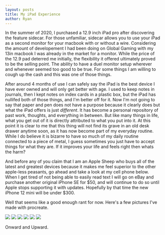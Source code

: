 ```yaml
---
layout: posts
title: My iPad Experience
author: Ryan
---
```

In the summer of 2020, I purchased a 12.9 inch iPad pro after discovering the feature sidecar. For those unfamiliar, sidecar allows you to use your iPad as a second monitor for your macbook with or without a wire. Considering the amount of developement I had been doing on Global Gaming with my 13in macbook I was already in the market for a monitor. While the price of the 12.9 pad deterred me initially, the flexibility it offered ultimately proved to be the selling point. The ability to have a duel monitor setup wherever and whenever seemed too good to be true. For some things I am willing to cough up the cash and this was one of those things. 

After around 4 months of use I can safely say the iPad is the best device I have ever owned and will only get better with age. I used to keep notes in journals, then I kept notes on index cards in a plastic box, but the iPad has nullifed both of those things, and I'm better off for it. Now I'm not going to say that paper and pen does not have a purpose because it clearly does but what the iPad offers is just *different*. It has become a personal repository of past work, thoughts, and everything in between. But like many things in life, what you get out of it is directly attributed to what you put into it. At this point it is clear to me that this thing will not find its grave in an old desk drawer anytime soon, as it has now become part of my everyday routine. While I do believe it is bizarre to have so much of my daily routine connected to a piece of metal, I guess sometimes you just have to accept things for what they are. If it improves your life and feels right then whats the harm?

 And before any of you claim that I am an Apple Sheep who buys all of the latest and greatest devices because it makes me feel superior to the other apple-less peasants, go ahead and take a look at my cell phone below. When I get tired of not being able to easily read text I will go on eBay and purchase another original iPhone SE for $50, and will continue to do so until Apple stops supporting it with updates. Hopefully by that time the new iPhone 12 mini will be under $300.

Well that seems like a good enough rant for now. Here's a few pictures I've made with procreate.

<img src="https://lh3.googleusercontent.com/eWNEpzTRzFRlg5rZokafTO6v5WajKJaXJe0kK5h6tQV6HhCo2Kq9rA-ULjml59IiJuzBU8M8BlxhylNREgNSvJWJp0MWwye-0ZXd_benZ37ZM4jLE_UxoJ09Sa3N-aVgm6SdFzG4=w300" />
<img src="https://lh3.googleusercontent.com/4ewl5I63ddw6obBBMAPB6v9b0GnkDsA3ScHMfTU_WMj37L7FnK1ujoxtycijKTmsohBuiSSMX6xHw-laHMM2gd9VmscZh89xnv7PhIX6Syr4qef2oGu6KRtKYpDMekNzZwBnxens=w300"/>
<img src="https://lh3.googleusercontent.com/l411T2F8SAKX9tathC-8xX0votgPfconEWnix7MuyNvEBOfeRHkWsRBMvelgtpVzidyqDokc6PCsbC_o_rQC3iKFVMUTa2gNsEXGpgoD5Q6KMNtNpTWj19LJmjvxlrcT0_aRaoJL=w300"/>
<img src="https://lh3.googleusercontent.com/4cYfavsGQQWSk1jBfwYMii9MrfBaT2uIRtvSZ_0xOj0jeli1ZDjIbn-xpzj4L6TWBNk6XwpdqZLjXZBJLJdSr5o9roVy0KsXvTevVqgmdrXgTPFw6fXUkkfMPc523faB2F5LDuH4=w300"/>
<img src="https://lh3.googleusercontent.com/lg_MPpguf8w9yEGgDkVSXt8NWOVgmqmU9ihbBWRKl1vwalfOsAaz_EjunbLZz9KR7r9tDiITLa0HgMaj5LsqtOoVy8gN3UnjalAQYiNkzCvIAF3IT-A8DrbnT9WlKlp-7-gK2Bgg=w300"/>
<img src="https://lh3.googleusercontent.com/mBfSm0LVqPu7lID3qT6U9Z8nJdzQn3nb6zxGsqqbQtJXcu86r4S2XdQO_upYwLxIsjfwPJ4ty0bFaLzVdWbmoJSYGN_lvsZg5rl1nBs_dRU737GME98kTrfcg_Y354rmKg_3AB4u=w300"/>

Onward and Upward.


